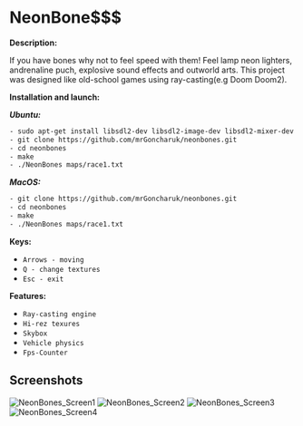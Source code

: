 # NeonBone$$$

**Description:**

If you have bones why not to feel speed with them! Feel lamp neon lighters, andrenaline puch, explosive sound effects and outworld arts.
This project was designed like old-school games using ray-casting(e.g Doom Doom2).

**Installation and launch:**

__*Ubuntu:*__

```bash
- sudo apt-get install libsdl2-dev libsdl2-image-dev libsdl2-mixer-dev libsdl2-ttf-dev
- git clone https://github.com/mrGoncharuk/neonbones.git
- cd neonbones
- make
- ./NeonBones maps/race1.txt
```

__*MacOS:*__

```bash
- git clone https://github.com/mrGoncharuk/neonbones.git
- cd neonbones
- make
- ./NeonBones maps/race1.txt
```

**Keys:**
* `Arrows - moving`
* `Q - change textures`
* `Esc - exit`

**Features:**
* `Ray-casting engine`
* `Hi-rez texures`
* `Skybox`
* `Vehicle physics`
* `Fps-Counter`
## Screenshots
![NeonBones_Screen1](https://user-images.githubusercontent.com/28892426/65692736-c60f4700-e07b-11e9-92aa-a1c63ada8c00.png)
![NeonBones_Screen2](https://user-images.githubusercontent.com/28892426/65692738-c60f4700-e07b-11e9-8cc9-926cc1e24637.png)
![NeonBones_Screen3](https://user-images.githubusercontent.com/28892426/65692739-c6a7dd80-e07b-11e9-92b1-8ab7254bbc67.png)
![NeonBones_Screen4](https://user-images.githubusercontent.com/28892426/65693276-b47a6f00-e07c-11e9-8216-8fd24b42681a.png)